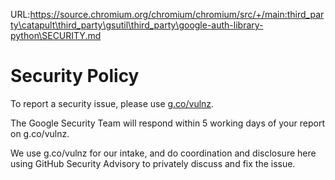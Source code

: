 URL:https://source.chromium.org/chromium/chromium/src/+/main:third_party\catapult\third_party\gsutil\third_party\google-auth-library-python\SECURITY.md
# Security Policy

To report a security issue, please use [g.co/vulnz](https://g.co/vulnz).

The Google Security Team will respond within 5 working days of your report on g.co/vulnz.

We use g.co/vulnz for our intake, and do coordination and disclosure here using GitHub Security Advisory to privately discuss and fix the issue.
